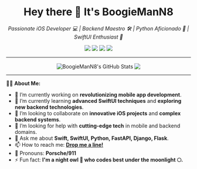 <h1 align="center">Hey there 👋 It's  BoogieManN8</h1>

<p align="center">
  <em>
    Passionate iOS Developer 💻 | Backend Maestro 🛠️ | Python Aficionado 🐍 | SwiftUI Enthusiast 📱
  </em>
</p>

<p align="center">
  <img src="https://badges.pufler.dev/visits/BoogieManN8/BoogieManN8?style=flat-square&color=blue&logo=github">
  <img src="https://badges.pufler.dev/years/BoogieManN8?style=flat-square&color=success">
  <img src="https://badges.pufler.dev/repos/BoogieManN8?style=flat-square&color=yellow">
  <img src="https://badges.pufler.dev/commits/monthly/BoogieManN8?style=flat-square&color=orange">
</p>

---

<p align="center">
  <img align="center" src="https://github-readme-stats.vercel.app/api?username=BoogieManN8&show_icons=true&line_height=33&count_private=false&theme=dark" alt="BoogieManN8's GitHub Stats" />
  <img align="center" src="https://github-readme-stats.vercel.app/api/top-langs/?username=BoogieManN8&hide=cmake&langs_count=4&line_height=35&theme=dark" />
</p>

---

👨‍💻 **About Me:**

- 🔭 I’m currently working on **revolutionizing mobile app development**.
- 🌱 I’m currently learning **advanced SwiftUI techniques** and **exploring new backend technologies**.
- 👯 I’m looking to collaborate on **innovative iOS projects** and **complex backend systems**.
- 🤔 I’m looking for help with **cutting-edge tech** in mobile and backend domains.
- 💬 Ask me about **Swift, SwiftUI, Python, FastAPI, Django, Flask**.
- 📫 How to reach me: **[Drop me a line!](https://www.linkedin.com/in/tengo-kiknadze-8695391ab)**
- 🦖 Pronouns: **Porsche/911**
- ⚡ Fun fact: **I'm a night owl 🦉 who codes best under the moonlight 🌕.**
